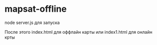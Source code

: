 # mapsat-offline

node server.js для запуска

После этого index.html для оффлайн карты или index1.html для онлайн крты
